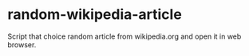 # random-wikipedia-article
Script that choice random article from wikipedia.org and open it in web browser.
